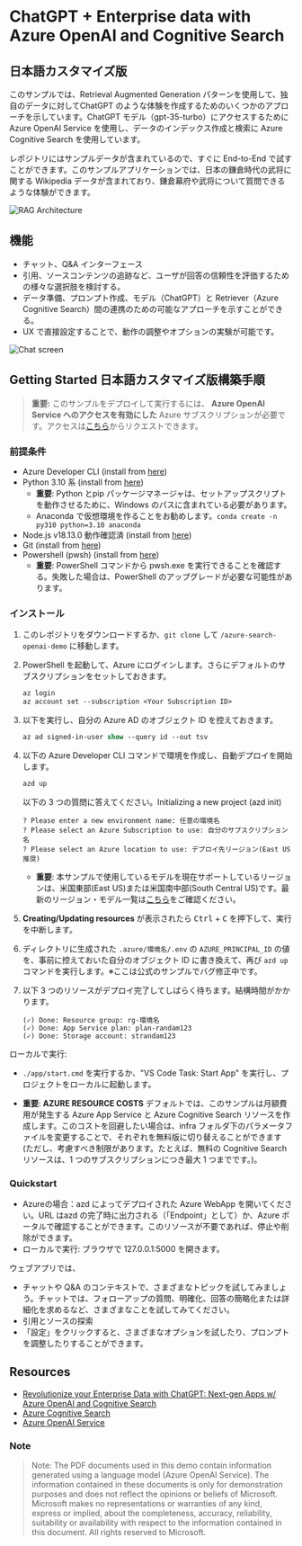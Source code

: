 # ChatGPT + Enterprise data with Azure OpenAI and Cognitive Search
## 日本語カスタマイズ版

このサンプルでは、Retrieval Augmented Generation パターンを使用して、独自のデータに対してChatGPT のような体験を作成するためのいくつかのアプローチを示しています。ChatGPT モデル（gpt-35-turbo）にアクセスするために Azure OpenAI Service を使用し、データのインデックス作成と検索に Azure Cognitive Search を使用しています。

レポジトリにはサンプルデータが含まれているので、すぐに End-to-End で試すことができます。このサンプルアプリケーションでは、日本の鎌倉時代の武将に関する Wikipedia データが含まれており、鎌倉幕府や武将について質問できるような体験ができます。

![RAG Architecture](docs/appcomponents.png)

## 機能

* チャット、Q&A インターフェース
* 引用、ソースコンテンツの追跡など、ユーザが回答の信頼性を評価するための様々な選択肢を検討する。
* データ準備、プロンプト作成、モデル（ChatGPT）と Retriever（Azure Cognitive Search）間の連携のための可能なアプローチを示すことができる。
* UX で直接設定することで、動作の調整やオプションの実験が可能です。

![Chat screen](docs/chatscreen.png)

## Getting Started 日本語カスタマイズ版構築手順

> **重要:** このサンプルをデプロイして実行するには、 **Azure OpenAI Service へのアクセスを有効にした** Azure サブスクリプションが必要です。アクセスは[こちら](https://aka.ms/oaiapply)からリクエストできます。

### 前提条件

- Azure Developer CLI (install from [here](https://aka.ms/azure-dev/install))
- Python 3.10 系 (install from [here](https://www.python.org/downloads/))
    - **重要**: Python とpip パッケージマネージャは、セットアップスクリプトを動作させるために、Windows のパスに含まれている必要があります。
    - Anaconda で仮想環境を作ることをお勧めします。`conda create -n py310 python=3.10 anaconda`
- Node.js v18.13.0 動作確認済 (install from [here](https://nodejs.org/en/download/))
- Git (install from [here](https://git-scm.com/downloads))
- Powershell (pwsh) (install from [here](https://github.com/powershell/powershell))
   - **重要**: PowerShell コマンドから pwsh.exe を実行できることを確認する。失敗した場合は、PowerShell のアップグレードが必要な可能性があります。

### インストール

1. このレポジトリをダウンロードするか、`git clone` して `/azure-search-openai-demo` に移動します。
1. PowerShell を起動して、Azure にログインします。さらにデフォルトのサブスクリプションをセットしておきます。
    ```ps
    az login
    az account set --subscription <Your Subscription ID>
    ```
1. 以下を実行し、自分の Azure AD のオブジェクト ID を控えておきます。
    ```ps
    az ad signed-in-user show --query id --out tsv
    ```
1. 以下の Azure Developer CLI コマンドで環境を作成し、自動デプロイを開始します。
    ```ps
    azd up
    ```
    以下の 3 つの質問に答えてください。Initializing a new project (azd init)
    ```
    ? Please enter a new environment name: 任意の環境名
    ? Please select an Azure Subscription to use: 自分のサブスクリプション名
    ? Please select an Azure location to use: デプロイ先リージョン(East US 推奨)
    ```

    - **重要**: 本サンプルで使用しているモデルを現在サポートしているリージョンは、米国東部(East US)または米国南中部(South Central US)です。最新のリージョン・モデル一覧は[こちら](https://learn.microsoft.com/azure/cognitive-services/openai/concepts/models)をご確認ください。
1. **Creating/Updating resources** が表示されたら <kbd>Ctrl</kbd> + <kbd>C</kbd> を押下して、実行を中断します。
1. ディレクトリに生成された `.azure/環境名/.env` の `AZURE_PRINCIPAL_ID` の値を、事前に控えておいた自分のオブジェクト ID に書き換えて、再び `azd up` コマンドを実行します。※ここは公式のサンプルでバグ修正中です。
1. 以下 3 つのリソースがデプロイ完了してしばらく待ちます。結構時間がかかります。
    ```
    (✓) Done: Resource group: rg-環境名
    (✓) Done: App Service plan: plan-randam123
    (✓) Done: Storage account: strandam123
    ```

ローカルで実行:
* `./app/start.cmd` を実行するか、"VS Code Task: Start App" を実行し、プロジェクトをローカルに起動します。

- **重要**: **AZURE RESOURCE COSTS** デフォルトでは、このサンプルは月額費用が発生する Azure App Service と Azure Cognitive Search リソースを作成します。このコストを回避したい場合は、infra フォルダ下のパラメータファイルを変更することで、それぞれを無料版に切り替えることができます (ただし、考慮すべき制限があります。たとえば、無料の Cognitive Search リソースは、1 つのサブスクリプションにつき最大 1 つまでです。)。

### Quickstart

* Azureの場合：azd によってデプロイされた Azure WebApp を開いてください。URL はazd の完了時に出力される（「Endpoint」として）か、Azure ポータルで確認することができます。このリソースが不要であれば、停止や削除ができます。
* ローカルで実行: ブラウザで 127.0.0.1:5000 を開きます。

ウェブアプリでは、
* チャットや Q&A のコンテキストで、さまざまなトピックを試してみましょう。チャットでは、フォローアップの質問、明確化、回答の簡略化または詳細化を求めるなど、さまざまなことを試してみてください。
* 引用とソースの探索
* 「設定」をクリックすると、さまざまなオプションを試したり、プロンプトを調整したりすることができます。


## Resources

* [Revolutionize your Enterprise Data with ChatGPT: Next-gen Apps w/ Azure OpenAI and Cognitive Search](https://aka.ms/entgptsearchblog)
* [Azure Cognitive Search](https://learn.microsoft.com/azure/search/search-what-is-azure-search)
* [Azure OpenAI Service](https://learn.microsoft.com/azure/cognitive-services/openai/overview)

### Note
>Note: The PDF documents used in this demo contain information generated using a language model (Azure OpenAI Service). The information contained in these documents is only for demonstration purposes and does not reflect the opinions or beliefs of Microsoft. Microsoft makes no representations or warranties of any kind, express or implied, about the completeness, accuracy, reliability, suitability or availability with respect to the information contained in this document. All rights reserved to Microsoft.
